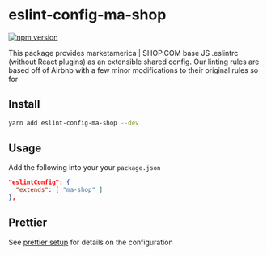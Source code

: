 # eslint-config-ma-shop

[![npm version](https://badge.fury.io/js/eslint-config-ma-shop.svg)](http://badge.fury.io/js/eslint-config-ma-shop)

This package provides marketamerica | SHOP.COM base JS .eslintrc (without React
plugins) as an extensible shared config. Our linting rules are based off of
Airbnb with a few minor modifications to their original rules so for

## Install

```bash
yarn add eslint-config-ma-shop --dev
```

## Usage

Add the following into your your `package.json`

```json
"eslintConfig": {
  "extends": [ "ma-shop" ]
},
```

## Prettier

See [prettier setup](https://github.com/ma-shop/lint-rules#prettier) for details
on the configuration
